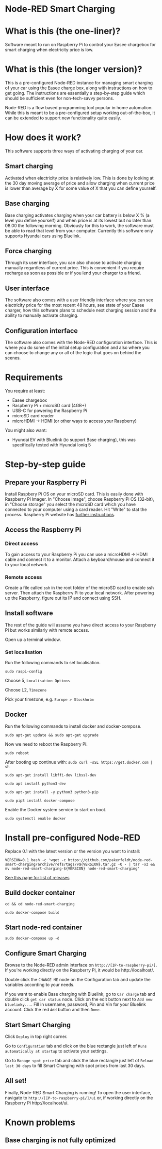 


# Node-RED Smart Charging

# What is this (the one-liner)?
Software meant to run on Raspberry Pi to control your Easee chargebox for smart charging when electricity price is low.
# What is this (the longer version)?
This is a pre-configured Node-RED instance for managing smart charging of your car using the Easee charge box, along with instructions on how to get going. The instructions are essentially a step-by-step guide which should be sufficient even for non-tech-savvy persons.

Node-RED is a flow based programming tool popular in home automation. While this is meant to be a pre-configured setup working out-of-the-box, it can be extended to support new functionality quite easily.

# How does it work?
This software supports three ways of activating charging of your car.
## Smart charging
Activated when electricity price is relatively low. This is done by looking at the 30 day moving average of price and allow charging when current price is lower than average by X for some value of X that you can define yourself.

## Base charging
Base charging activates charging when your car battery is below X % (a level you define yourself) and when price is at its lowest but no later than 08.00 the following morning. Obviously for this to work, the software must be able to read that level from your computer. Currently this software only supports Hyundai cars using Bluelink.

## Force charging
Through its user interface, you can also choose to activate charging manually regardless of current price. This is convenient if you require recharge as soon as possible or if you lend your charger to a friend.

## User interface
The software also comes with a user friendly interface where you can see electricity price for the most recent 48 hours, see state of your Easee charger, how this software plans to schedule next charging session and the ability to manually activate charging.

## Configuration interface
The software also comes with the Node-RED configuration interface. This is where you do some of the initial setup configuration and also where you can choose to change any or all of the logic that goes on behind the scenes.

# Requirements
You require at least:
* Easee chargebox
* Raspberry Pi + microSD card (4GB+)
* USB-C for powering the Raspberry Pi
* microSD card reader
* microHDMI -> HDMI (or other ways to access your Raspberry)

You might also want:
* Hyundai EV with Bluelink (to support Base charging), this was specifically tested with Hyundai Ioniq 5

# Step-by-step guide

## Prepare your Raspberry Pi
Install Raspbery Pi OS on your microSD card. This is easily done with Raspberry Pi Imager. In "Choose Image", choose Raspberry Pi OS (32-bit), in "Choose storage" you select the microSD card which you have connected to your computer using a card reader. Hit "Write" to stat the process. Raspberry Pi website has [further instructions](https://www.raspberrypi.com/software/).

## Access the Raspberry Pi
### Direct access
To gain access to your Raspberry Pi you can use a microHDMI -> HDMI cable and connect it to a monitor. Attach a keyboard/mouse and connect it to your local network.

### Remote access
Create a file called `ssh` in the root folder of the microSD card to enable ssh server. Then attach the Raspberry Pi to your local network. After powering up the Raspberry, figure out its IP and connect using SSH.
## Install software
The rest of the guide will assume you have direct access to your Raspberry Pi but works similarly with remote access.

Open up a terminal window.
### Set localisation
Run the following commands to set localisation.

`sudo raspi-config`

Choose 5, `Localisation Options`

Choose L2, `Timezone`

Pick your timezone, e.g. `Europe > Stockholm`
## Docker
Run the following commands to install docker and docker-compose.

`sudo apt-get update && sudo apt-get upgrade`

Now we need to reboot the Raspberry Pi.

`sudo reboot`

After booting up continue with:
`sudo curl -sSL https://get.docker.com | sh`

`sudo apt-get install libffi-dev libssl-dev`

`sudo apt install python3-dev`

`sudo apt-get install -y python3 python3-pip`

`sudo pip3 install docker-compose`

Enable the Docker system service to start on boot.

`sudo systemctl enable docker`

# Install pre-configured Node-RED
Replace 0.1 with the latest version or the version you want to install:

`VERSION=0.1 bash -c 'wget -c https://github.com/pakerfeldt/node-red-smart-charging/archive/refs/tags/v${VERSION}.tar.gz -O - | tar -xz && mv node-red-smart-charging-${VERSION} node-red-smart-charging'`

[See this page for list of releases](https://github.com/pakerfeldt/node-red-smart-charging/releases)

## Build docker container
`cd && cd node-red-smart-charging`

`sudo docker-compose build`

## Start node-red container
`sudo docker-compose up -d`

## Configure Smart Charging
Browse to the Node-RED admin interface on `http://[IP-to-raspberry-pi/]`. If you're working directly on the Raspberry Pi, it would be http://localhost/.

Double click the `CHANGE ME` node on the Configuration tab and update the variables according to your needs.

If you want to enable Base charging with Bluelink, go to `Car charge` tab and double click `get car status` node. Click on the edit button next to `Add new bluelinky...`. Fill in username, password, Pin and Vin for your Bluelink account. Click the red `Add` button and then `Done`.

## Start Smart Charging
Click `Deploy` in top right corner.

Go to `Configuration` tab and click on the blue rectangle just left of `Runs automatically at startup` to activate your settings.

Go to `Manage spot price` tab and click the blue rectangle just left of `Reload last 30 days` to fill Smart Charging with spot prices from last 30 days.

## All set!
Finally, Node-RED Smart Charging is running! To open the user interface, navigate to `http://[IP-to-raspberry-pi/]/ui` or, if working directly on the Raspberry Pi http://localhost/ui.

# Known problems
## Base charging is not fully optimized

